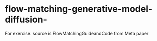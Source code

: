 # flow-matching-generative-model-diffusion-
For exercise. source is FlowMatchingGuideandCode from Meta paper
